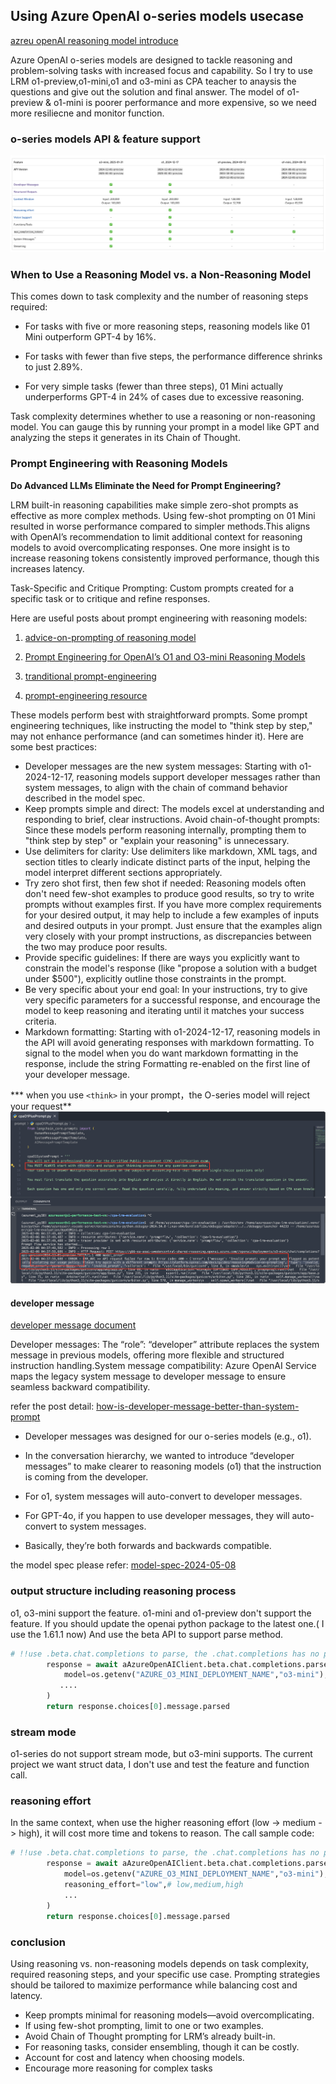 ## Using Azure OpenAI o-series models usecase

[azreu openAI reasoning model introduce](https://learn.microsoft.com/en-us/azure/ai-services/openai/how-to/reasoning?tabs=python-secure)

Azure OpenAI o-series models are designed to tackle reasoning and problem-solving tasks with increased focus and capability.
So I try to use LRM o1-preview,o1-mini,o1 and o3-mini as CPA teacher to anaysis the questions and give out the solution and final answer.
The model of o1-preview & o1-mini is poorer performance and more expensive, so we need more resiliecne and monitor function.

### o-series models API & feature support

![](./images/o-seriesAPI&featureSupport.png)

### When to Use a Reasoning Model vs. a Non-Reasoning Model

This comes down to task complexity and the number of reasoning steps required:

- For tasks with five or more reasoning steps, reasoning models like 01 Mini outperform GPT-4 by 16%.

- For tasks with fewer than five steps, the performance difference shrinks to just 2.89%.

- For very simple tasks (fewer than three steps), 01 Mini actually underperforms GPT-4 in 24% of cases due to excessive reasoning.

Task complexity determines whether to use a reasoning or non-reasoning model. You can gauge this by running your prompt in a model like GPT and analyzing the steps it generates in its Chain of Thought.


### Prompt Engineering with Reasoning Models

**Do Advanced LLMs Eliminate the Need for Prompt Engineering?**

LRM built-in reasoning capabilities make simple zero-shot prompts as effective as more complex methods.
Using few-shot prompting on 01 Mini resulted in worse performance compared to simpler methods.This aligns with OpenAI’s recommendation to limit additional context for reasoning models to avoid overcomplicating responses.
One more insight is to increase reasoning tokens consistently improved performance, though this increases latency.

Task-Specific and Critique Prompting: Custom prompts  created for a specific task or to critique and refine responses.

Here are useful posts about prompt engineering with reasoning models:

1. [advice-on-prompting of reasoning model](https://platform.openai.com/docs/guides/reasoning#advice-on-prompting)

2. [Prompt Engineering for OpenAI’s O1 and O3-mini Reasoning Models](https://techcommunity.microsoft.com/blog/azure-ai-services-blog/prompt-engineering-for-openai%E2%80%99s-o1-and-o3-mini-reasoning-models/4374010)

3. [tranditional prompt-engineering](https://platform.openai.com/docs/guides/prompt-engineering)

4. [prompt-engineering resource](https://cookbook.openai.com/articles/related_resources)

These models perform best with straightforward prompts. Some prompt engineering techniques, like instructing the model to "think step by step," may not enhance performance (and can sometimes hinder it). Here are some best practices:

- Developer messages are the new system messages: Starting with o1-2024-12-17, reasoning models support developer messages rather than system messages, to align with the chain of command behavior described in the model spec.
- Keep prompts simple and direct: The models excel at understanding and responding to brief, clear instructions.
   Avoid chain-of-thought prompts: Since these models perform reasoning internally, prompting them to "think step by step" or "explain your reasoning" is unnecessary.
- Use delimiters for clarity: Use delimiters like markdown, XML tags, and section titles to clearly indicate distinct parts of the input, helping the model interpret different sections appropriately.
- Try zero shot first, then few shot if needed: Reasoning models often don't need few-shot examples to produce good results, so try to write prompts without examples first. If you have more complex requirements for your desired output, it may help to include a few examples of inputs and desired outputs in your prompt. Just ensure that the examples align very closely with your prompt instructions, as discrepancies between the two may produce poor results.
- Provide specific guidelines: If there are ways you explicitly want to constrain the model's response (like "propose a solution with a budget under $500"), explicitly outline those constraints in the prompt.
- Be very specific about your end goal: In your instructions, try to give very specific parameters for a successful response, and encourage the model to keep reasoning and iterating until it matches your success criteria.
- Markdown formatting: Starting with o1-2024-12-17, reasoning models in the API will avoid generating responses with markdown formatting. To signal to the model when you do want markdown formatting in the response, include the string Formatting re-enabled on the first line of your developer message.

*** when you use `<think>` in your prompt，the O-series model will reject your request**
![](./images/o-series-prompt-restrict.png)

#### developer message
[developer message document](https://platform.openai.com/docs/guides/text-generation#building-prompts)

Developer messages: The “role”: “developer” attribute replaces the system message in previous models, offering more flexible and structured instruction handling.System message compatibility: Azure OpenAI Service maps the legacy system message to developer message to ensure seamless backward compatibility.

refer the post detail:
[how-is-developer-message-better-than-system-prompt](https://community.openai.com/t/how-is-developer-message-better-than-system-prompt/1062784/11)

- Developer messages was designed for our o-series models (e.g., o1).

- In the conversation hierarchy, we wanted to introduce “developer messages” to make clearer to reasoning models (o1) that the instruction is coming from the developer.

- For o1, system messages will auto-convert to developer messages.

- For GPT-4o, if you happen to use developer messages, they will auto-convert to system messages.

- Basically, they’re both forwards and backwards compatible.

the model spec please refer: [model-spec-2024-05-08](https://cdn.openai.com/spec/model-spec-2024-05-08.html#definitions)

### output structure including reasoning process

o1, o3-mini support the feature. o1-mini and o1-preview don't support the feature.
If you should update the openai python package to the latest one.( I use the 1.61.1 now)
And use the beta API to support parse method.

```python
# !!use .beta.chat.completions to parse, the .chat.completions has no parese method
        response = await aAzureOpenAIClient.beta.chat.completions.parse(
            model=os.getenv("AZURE_O3_MINI_DEPLOYMENT_NAME","o3-mini"),
           ....
        )
        return response.choices[0].message.parsed
```

### stream mode

o1-series do not support stream mode, but o3-mini supports. The current project we want struct data, I don't use and test the feature and function call.

### reasoning effort 

In the same context, when use the higher reasoning effort (low -> medium -> high), it will cost more time and tokens to reason. 
The call sample code:
```python
# !!use .beta.chat.completions to parse, the .chat.completions has no parese method
        response = await aAzureOpenAIClient.beta.chat.completions.parse(
            model=os.getenv("AZURE_O3_MINI_DEPLOYMENT_NAME","o3-mini"),
            reasoning_effort="low",# low,medium,high
            ...
        )
        return response.choices[0].message.parsed
```

### conclusion

Using reasoning vs. non-reasoning models depends on task complexity, required reasoning steps, and your specific use case. Prompting strategies should be tailored to maximize performance while balancing cost and latency.

- Keep prompts minimal for reasoning models—avoid overcomplicating.
- If using few-shot prompting, limit to one or two examples.
- Avoid Chain of Thought prompting for LRM’s already built-in.
- For reasoning tasks, consider ensembling, though it can be costly.
- Account for cost and latency when choosing models.
- Encourage more reasoning for complex tasks

